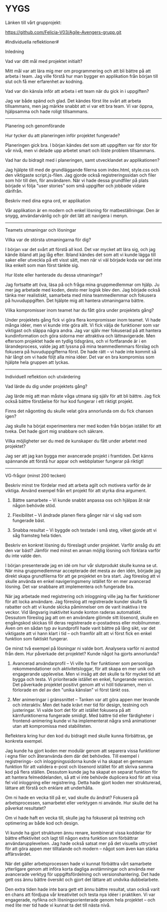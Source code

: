 # YYGS
Länken till vårt grupprojekt: 

https://github.com/Felicia-V03/Agile-Avengers-grupp.git

#Individuella reflektioner#

Inledning

Vad var ditt mål med projektet initialt?

Mitt mål var att lära mig mer om programmering och att bli bättre på att arbeta i team. Jag ville förstå hur man bygger en applikation från början till slut och få mer erfarenhet av kodning.

Vad var din känsla inför att arbeta i ett team när du gick in i uppgiften?

Jag var både spänd och glad. Det kändes först lite svårt att arbeta tillsammans, men jag märkte snabbt att vi var ett bra team. Vi var öppna, hjälpsamma och hade roligt tillsammans.
________________________________________


Planering och genomförande

Hur tycker du att planeringen inför projektet fungerade?

Planeringen gick bra. I början kändes det som att uppgiften var för stor för vår nivå, men vi delade upp arbetet smart och löste problem tillsammans.

Vad har du bidragit med i planeringen, samt utvecklandet av applikationen?

Jag hjälpte till med de grundläggande filerna som index.html, style.css och den viktigaste script.js-filen. Jag gjorde också registreringssidan och filer som hör till den, för användaren. När vi hade dessa grundfiler på plats började vi följa "user stories" som små uppgifter och jobbade vidare därifrån.

Beskriv med dina egna ord, er applikation

Vår applikation är en modern och enkel lösning för matbeställningar. Den är snygg, användarvänlig och gör det lätt att navigera i menyn.
________________________________________

Teamets utmaningar och lösningar

Vilka var de största utmaningarna för dig?

I början var det svårt att förstå all kod. Det var mycket att lära sig, och jag kände ibland att jag låg efter. Ibland kändes det som att vi kunde lägga till saker eller utveckla på ett visst sätt, men när vi väl började koda var det inte lika enkelt som man först tänkte sig.

Hur löste eller hanterade du dessa utmaningar?

Jag fortsatte att öva, läsa på och fråga mina gruppmedlemmar om hjälp. Ju mer jag arbetade med koden, desto mer logisk blev den. Jag började också tänka mer realistiskt, samarbeta med mina teammedlemmar och fokusera på huvuduppgiften. Det hjälpte mig att hantera utmaningarna bättre.

Vilka kompromisser inom teamet har du fått göra under projektets gång?

Under projektets gång fick vi göra flera kompromisser inom teamet. Vi hade många idéer, men vi kunde inte göra allt. Vi fick välja de funktioner som var viktigast och släppa några andra. Jag var själv mer fokuserad på att hantera kundinformation och göra sidorna mer attraktiva och lättnavigerade. Men eftersom projektet hade en tydlig tidsgräns, och vi fortfarande är i en lärandeprocess, valde jag att lyssna på mina teammedlemmars förslag och fokusera på huvuduppgifterna först. De hade rätt – vi hade inte kommit så här långt om vi hade följt alla mina idéer. Det var en bra kompromiss som hjälpte hela gruppen att lyckas.
________________________________________

Individuell reflektion och utvärdering

Vad lärde du dig under projektets gång?

Jag lärde mig att man måste våga utmana sig själv för att bli bättre. Jag fick också bättre förståelse för hur kod fungerar i ett riktigt projekt.

Finns det någonting du skulle velat göra annorlunda om du fick chansen igen?

Jag skulle ha börjat experimentera mer med koden från början istället för att tveka. Det hade gjort mig snabbare och säkrare.

Vilka möjligheter ser du med de kunskaper du fått under arbetet med projektet?

Jag ser att jag kan bygga mer avancerade projekt i framtiden. Det känns spännande att förstå hur appar och webbplatser fungerar på riktigt!
________________________________________
VG-frågor (minst 200 tecken)

Beskriv minst tre fördelar med att arbeta agilt och motivera varför de är viktiga. Använd exempel från ert projekt för att styrka dina argument.

1.	Bättre samarbete – Vi kunde snabbt anpassa oss och hjälpas åt när någon behövde stöd.
	
2.	Flexibilitet – Vi ändrade planen flera gånger när vi såg vad som fungerade bäst.
	
3.	Snabba resultat – Vi byggde och testade i små steg, vilket gjorde att vi såg framsteg hela tiden.

		
Beskriv en konkret lösning du föreslagit under projektet. Varför ansåg du att den var bäst? Jämför med minst en annan möjlig lösning och förklara varför du inte valde den.

I början presenterade jag en idé om hur vår slutprodukt skulle kunna se ut. När mina gruppmedlemmar accepterade det mesta av den idén, började jag direkt skapa grundfilerna för att ge projektet en bra start.
Jag föreslog att vi skulle använda en enkel navigeringsmeny istället för en mer avancerad lösning. Det var snabbare att implementera och fungerade bra.

När jag arbetade med registrering och inloggning ville jag ha fler funktioner för att locka användare. Jag föreslog att registrerade kunder skulle få rabatter och att vi kunde skicka påminnelser om de varit inaktiva i tre veckor. Vid långvarig inaktivitet kunde konton raderas automatiskt. Dessutom föreslog jag att om en användare glömde sitt lösenord, skulle en engångskod skickas till deras registrerade e-postadress eller mobilnummer.  Även om en sådan typ av kundprofil hade varit bättre på lång sikt, var det viktigaste att vi hann klart i tid – och framför allt att vi först fick en enkel funktion som faktiskt fungerar.

Ge minst två exempel på lösningar ni valde bort. Analysera varför ni avstod från dem. Hur påverkade det projektet? Kunde något ha gjorts annorlunda?

1.	Avancerad användarprofil – Vi ville ha fler funktioner som personliga rekommendationer och aktivitetsloggar, för att skapa en mer unik och engagerande upplevelse. Men vi insåg att det skulle ta för mycket tid att bygga och testa. Vi prioriterade istället en enkel, fungerande version. Det påverkade projektet positivt genom att vi höll tidsramen, men vi förlorade en del av den "unika känslan" vi först tänkt oss.
	
2.	Mer animeringar i gränssnittet – Tanken var att göra appen mer levande och interaktiv. Men det hade krävt mer tid för design, testning och justeringar. Vi valde bort det för att istället fokusera på att kärnfunktionerna fungerade smidigt. Med bättre tid eller färdigheter i frontend-animering kunde vi ha implementerat några små animationer utan att kompromissa med stabiliteten.

Reflektera kring hur den kod du bidragit med skulle kunna förbättras, ge konkreta exempel.

Jag kunde ha gjort koden mer modulär genom att separera vissa funktioner i egna filer och återanvända dem där det behövdes. Till exempel i registrerings- och inloggningssidorna kunde vi ha skapat en gemensam funktion för att validera e-post och lösenord istället för att skriva samma kod på flera ställen. Dessutom kunde jag ha skapat en separat funktion för att hantera felmeddelanden, så att vi inte behövde duplicera kod för att visa fel vid inloggning eller registrering. Detta hade gjort koden mer strukturerad, lättare att förstå och enklare att underhålla.

Om ni hade en vecka till på er, vad skulle du ändrat? Fokusera på arbetsprocessen, samarbetet eller verktygen ni använde. Hur skulle det ha påverkat resultatet?

Om vi hade haft en vecka till, skulle jag ha fokuserat på testning och optimering av både kod och design.

Vi kunde ha gjort strukturen ännu renare, kombinerat vissa koddelar för bättre effektivitet och lagt till någon extra funktion som förbättrar användarupplevelsen. Jag hade också satsat mer på det visuella uttrycket för att göra appen mer tilltalande och modern – något som även kan stärka affärsvärdet.

När det gäller arbetsprocessen hade vi kunnat förbättra vårt samarbete ytterligare genom att införa korta dagliga avstämningar och använda mer avancerade verktyg för uppgiftsfördelning och versionshantering. Det hade gett oss ännu bättre översikt och gjort det lättare att undvika dubbelarbete.

Den extra tiden hade inte bara gett ett ännu bättre resultat, utan också varit en chans att fördjupa vår kreativitet och testa nya idéer i praktiken. Vi var engagerade, nyfikna och lösningsorienterade genom hela projektet – och med lite mer tid hade vi kunnat ta det till nästa nivå.


